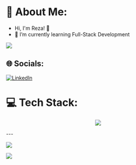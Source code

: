 # 💫 About Me:
- Hi, I'm Reza! 👋
- 🌱 I’m currently learning Full-Stack Development
<img src="https://i.imgur.com/zmXLgvW.gif">



## 🌐 Socials:
[![LinkedIn](https://img.shields.io/badge/LinkedIn-%230077B5.svg?logo=linkedin&logoColor=white)](https://linkedin.com/in/muhammad-reza-rizki-rahmadi-051212216) 


# 💻 Tech Stack:
<!--![My Skills](https://skillicons.dev/icons?i=react,nextjs,redux,tailwind,vite,nodejs,express,nestjs,ts,php,laravel,go,mysql,postgres,prisma,sequelize,mongodb,firebase,redis,postman,github,&theme=light)-->
<p align="center">
  <a href="https://skillicons.dev">
    <img src="https://skillicons.dev/icons?i=react,nextjs,redux,tailwind,vite,postman,github,nodejs,express,nestjs,ts,php,laravel,spring,mysql,postgres,prisma,sequelize,mongodb,firebase,redis,&theme=light&perline=7" />
  </a>
</p>
<!--# 📊 GitHub Stats:
![](https://github-readme-stats.vercel.app/api?username=kizaru1st&theme=radical&hide_border=true&include_all_commits=true&count_private=true)<br/>
![](https://github-readme-streak-stats.herokuapp.com/?user=kizaru1st&theme=radical&hide_border=true)<br/>
![](https://github-readme-stats.vercel.app/api/top-langs/?username=kizaru1st&theme=radical&hide_border=true&include_all_commits=true&count_private=true&layout=compact)
-->
---

[![](https://visitcount.itsvg.in/api?id=kizaru1st&icon=1&color=6)](https://visitcount.itsvg.in)


<!-- Proudly created with GPRM ( https://gprm.itsvg.in ) -->

<img src="https://github.com/Xx-Ashutosh-xX/Xx-Ashutosh-xX/blob/master/assets/93195.gif">















